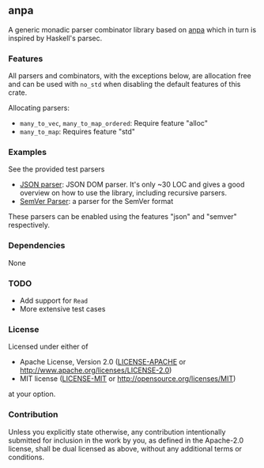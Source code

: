 ## anpa

A generic monadic parser combinator library based on [anpa](https://github.com/habbbe/anpa) which in turn is inspired by Haskell's parsec.

### Features

All parsers and combinators, with the exceptions below, are allocation free and
can be used with `no_std` when disabling the default features of this crate.

Allocating parsers:
- `many_to_vec`, `many_to_map_ordered`: Require feature "alloc"
- `many_to_map`: Requires feature "std"


### Examples

See the provided test parsers
- [JSON parser](src/lib/json.rs): JSON DOM parser. It's only ~30 LOC and gives a good
  overview on how to use the library, including recursive parsers.
- [SemVer Parser](src/lib/semver.rs): a parser for the SemVer format

These parsers can be enabled using the features "json" and "semver" respectively.

### Dependencies

None

### TODO

- Add support for `Read`
- More extensive test cases

### License

Licensed under either of

 * Apache License, Version 2.0
   ([LICENSE-APACHE](LICENSE-APACHE) or http://www.apache.org/licenses/LICENSE-2.0)
 * MIT license
   ([LICENSE-MIT](LICENSE-MIT) or http://opensource.org/licenses/MIT)

at your option.

### Contribution

Unless you explicitly state otherwise, any contribution intentionally submitted
for inclusion in the work by you, as defined in the Apache-2.0 license, shall be
dual licensed as above, without any additional terms or conditions.
